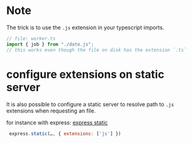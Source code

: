 # Note

The trick is to use the `.js` extension in your typescript imports.

```ts
// file: worker.ts
import { job } from "./date.js";
// this works even though the file on disk has the extension `.ts`
```

# configure extensions on static server

It is also possible to configure a static server to resolve path to `.js` extensions when requesting an file.

for instance with express: [express static](https://expressjs.com/en/resources/middleware/serve-static.html#extensions)

```js
 express.static(…, { extensions: ['js'] })
```
